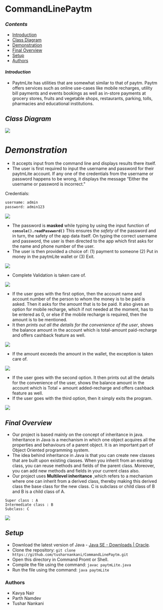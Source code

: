 # CommandLinePaytm

### *Contents*

- [Introduction](#introduction)
- [Class Diagram](#class-diagram)
- [Demonstration](#demonstration)
- [Final Overview](#final-overview)
- [Setup](#setup)
- [Authors](#authors)

#### *Introduction*

- PaytmLite has utilities that are somewhat similar to that of paytm. Paytm
  offers services such as online use-cases like mobile recharges, utility bill
  payments and events bookings as well as in-store payments at grocery
  stores, fruits and vegetable shops, restaurants, parking, tolls,
  pharmacies and educational institutions.


## *Class Diagram*

![](image/README/class_diagram.png)

# *Demonstration*

- It accepts input from the command line and displays results there itself.
- The user is first required to input the username and password for their
  paytmLite account. If any one of the credentials from the username or
  password happens to be wrong, it displays the message “Either the
  username or password is incorrect."

Credentials:

```bash
username: admin
password: admin123
```

![](image/README/1606884522399.png)

- The password is **masked** while typing by using the input function of **`console().readPaswword()`** This ensures the *safety* of the password and in turn, the safety of the app data itself. On typing the correct username and password, the user is then directed to the app
  which first asks for the name and phone number of the user.
- The user is then provided a choice of: (1) payment to someone (2) Put in money in
  the paytmLite wallet or (3) Exit.

![](image/README/1606884698832.png)

- Complete Validation is taken care of.

![](image/README/1606884790486.png)


- If the user goes with the first option, then the account name and account number of the person to whom the money is to be paid is asked. Then it asks for the amount that is to be paid. It also gives an option for mobile recharge, which if not needed at the moment, has to be entered as 0, or else if the mobile recharge is required, then the amount is to be mentioned.
- It then *prints out all the details for the convenience of the user*, shows the balance amount in the account which is total-amount paid-recharge and offers cashback feature as well.


![](image/README/1606884848063.png)

- If the amount exceeds the amount in the wallet, the exception is taken care of.

![](image/README/1606885634598.png)

- If the user goes with the second option. It then prints out all the details
  for the convenience of the user, shows the balance amount in the
  account which is Total + amount added-recharge and offers cashback feature as well.
- If the user goes with the third option, then it simply exits the program.


![](image/README/1606884993082.png)

## *Final Overview*

- Our project is based mainly on the concept of inheritance in java.
  Inheritance in Java is a mechanism in which one object acquires all
  the properties and behaviours of a parent object. It is an important
  part of Object Oriented programming system.
- The idea behind inheritance in Java is that you can
  create new classes that are built upon existing classes. When
  you inherit from an existing class, you can reuse methods
  and fields of the parent class. Moreover, you can add
  new methods and fields in your current class also.
- Our project uses **Multilevel inheritance** ,which refers to a
  mechanism where one can inherit from a derived class,
  thereby making this derived class the base class for the new
  class. C is subclass or child class of B and B is a child class of A.

```
Super class : A
Intermediate class : B
Subclass: C
```

![](image/README/class_diagram.png)


## *Setup*

* Download the latest version of Java - [Java SE - Downloads | Oracle](https://www.oracle.com/java/technologies/javase-downloads.html).
* Clone the repository: `git clone https://github.com/tusharnankani/CommandLinePaytm.git`
* Open this directory in Command Promt or Shell.
* Compile the file using the command: `javac paytmLite.java`
* Run the file using the command: `java paytmLite`


### Authors

* Kavya Nair
* Parth Namdev
* Tushar Nankani
